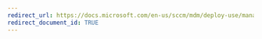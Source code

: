 ```yaml
---
redirect_url: https://docs.microsoft.com/en-us/sccm/mdm/deploy-use/manage-dynamics-crm-online-access
redirect_document_id: TRUE
---
```

